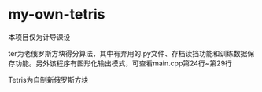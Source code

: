 # my-own-tetris
本项目仅为计导课设

ter为老俄罗斯方块得分算法，其中有弃用的.py文件、存档读挡功能和训练数据保存功能。另外该程序有图形化输出模式，可查看main.cpp第24行~第29行

Tetris为自制新俄罗斯方块
